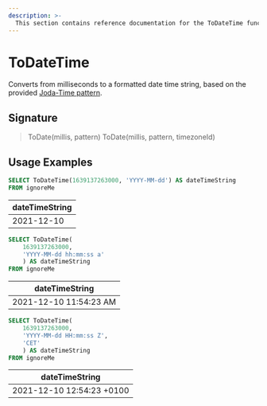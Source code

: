 ```yaml
---
description: >-
  This section contains reference documentation for the ToDateTime function.
---
```


# ToDateTime

Converts from milliseconds to a formatted date time string, based on the provided [Joda-Time pattern](https://www.joda.org/joda-time/apidocs/org/joda/time/format/DateTimeFormat.html). 

## Signature

> ToDate(millis, pattern)
> ToDate(millis, pattern, timezoneId)

## Usage Examples

```sql
SELECT ToDateTime(1639137263000, 'YYYY-MM-dd') AS dateTimeString
FROM ignoreMe
```

| dateTimeString
| ----------- |
| 2021-12-10|


```sql
SELECT ToDateTime(
    1639137263000, 
    'YYYY-MM-dd hh:mm:ss a'
    ) AS dateTimeString
FROM ignoreMe
```

| dateTimeString
| ----------- |
| 2021-12-10 11:54:23 AM|

```sql
SELECT ToDateTime(
    1639137263000, 
    'YYYY-MM-dd HH:mm:ss Z',
    'CET'
    ) AS dateTimeString
FROM ignoreMe
```

| dateTimeString
| ----------- |
| 2021-12-10 12:54:23 +0100 |
